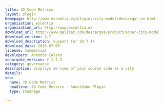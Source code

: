 ```yaml
---
title: 3D Code Metrics
layout: plugin
homepage: http://www.excentia.es/plugins/city-model/descargar_en.html
organization: excentia
organization_url: http://www.excentia.es
download_url: http://www.qalitax.com/descargas/product/sonar-city-model-plugin-3.7.jar?customerSurnames=update-center&customerCompany=sonar-update-center&customerName=sonarqube&customerEmail=downloads@excentia.es
download_version: 3.7
download_description: Support for SQ 7.1+
download_date: 2018-07-05
license: Commercial
developers: Antonio Calero
sonarqube_version: 7.1-7.3
category: governance
description: Displays 3D view of your source code as a city
details: 
seo: 
  name: 3D Code Metrics
  headline: 3D Code Metrics - SonarQube Plugin
  type: ItemPage

---
```

